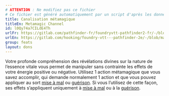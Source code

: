```yaml
---
# ATTENTION : Ne modifiez pas ce fichier
# Ce fichier est généré automatiquement par un script d'après les données du module Foundry VTT officiel et de sa traduction
title: Canalisation métamagique
titleEn: Metamagic Channel
id: l0Qy74a7CILdE4Th
urlFr: https://gitlab.com/pathfinder-fr/foundryvtt-pathfinder2-fr/-/blob/master/data/feats/l0Qy74a7CILdE4Th.htm
urlEn: https://gitlab.com/hooking/foundry-vtt---pathfinder-2e/-/blob/master/packs/data/feats.db/metamagic-channel.json
group: feats
layout: dons
---
```

Votre profonde compréhension des révélations divines sur la nature de l’essence vitale vous permet de manipuler sans contrainte les effets de votre énergie positive ou négative. Utilisez 1 action métamagique que vous savez accomplir, qui demande normalement 1 action et que vous pouvez appliquer au sort [mise à mal](../spells/mise-à-mal.md) ou [guérison](../spells/guérison.md). Si vous l’utilisez de cette façon, ses effets s’appliquent uniquement à [mise à mal](../spells/mise-à-mal.md) ou à la [guérison](../spells/guérison.md).


